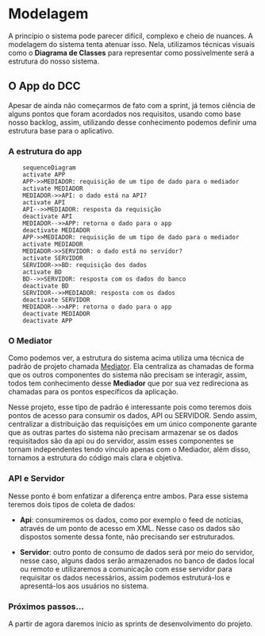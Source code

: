 # Modelagem

A princípio o sistema pode parecer difícil, complexo e cheio de nuances. A modelagem do sistema tenta atenuar isso. Nela, utilizamos técnicas visuais como o **Diagrama de Classes** para representar como possivelmente será a estrutura do nosso sistema.

## O App do DCC

Apesar de ainda não começarmos de fato com a sprint, já temos ciência de alguns pontos que foram acordados nos requisitos, usando como base nosso backlog, assim, utilizando desse conhecimento podemos definir uma estrutura base para o aplicativo.

### A estrutura do app

```mermaid
    sequenceDiagram
    activate APP
    APP->>MEDIADOR: requisição de um tipo de dado para o mediador
    activate MEDIADOR
    MEDIADOR->>API: o dado está na API?
    activate API
    API-->>MEDIADOR: resposta da requisição
    deactivate API
    MEDIADOR-->>APP: retorna o dado para o app
    deactivate MEDIADOR
    APP->>MEDIADOR: requisição de um tipo de dado para o mediador
    activate MEDIADOR  
    MEDIADOR->>SERVIDOR: o dado está no servidor?
    activate SERVIDOR
    SERVIDOR->>BD: requisição dos dados
    activate BD
    BD-->>SERVIDOR: resposta com os dados do banco
    deactivate BD
    SERVIDOR-->>MEDIADOR: resposta com os dados
    deactivate SERVIDOR
    MEDIADOR-->>APP: retorna o dado para o app
    deactivate MEDIADOR
	deactivate APP
```

### O Mediator

Como podemos ver, a estrutura do sistema acima utiliza uma técnica de padrão de projeto chamada [Mediator](https://refactoring.guru/pt-br/design-patterns/mediator). Ela centraliza as chamadas de forma que os outros componentes do sistema não precisam se interagir, assim, todos tem conhecimento desse **Mediador** que por sua vez redireciona as chamadas para os pontos específicos da aplicação.

Nesse projeto, esse tipo de padrão é interessante pois como teremos dois pontos de acesso para consumir os dados, API ou SERVIDOR. Sendo assim, centralizar a distribuição das requisições em um único componente garante que as outras partes do sistema não precisam armazenar se os dados requisitados são da api ou do servidor, assim esses componentes se tornam independentes tendo vínculo apenas com o Mediador, além disso, tornamos a estrutura do código mais clara e objetiva.

### API e Servidor

Nesse ponto é bom enfatizar a diferença entre ambos. Para esse sistema teremos dois tipos de coleta de dados:

* **Api**: consumiremos os dados, como por exemplo o feed de notícias,  através de um ponto de acesso em XML. Nesse caso os dados são dispostos somente dessa fonte, não precisando ser estruturados.

* **Servidor**: outro ponto de consumo de dados será por meio do servidor, nesse caso, alguns dados serão armazenados no banco de dados local ou remoto e utilizaremos a comunicação com esse servidor para requisitar os dados necessários, assim podemos estruturá-los e apresentá-los aos usuários no sistema.


### Próximos passos...

A partir de agora daremos inicio as sprints de desenvolvimento do projeto.

